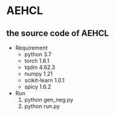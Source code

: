# AEHCL
the source code of AEHCL
---
* Requirement
  * python 3.7
  * torch 1.8.1
  * tqdm 4.62.3
  * numpy 1.21
  * scikit-learn 1.0.1 
  * spicy 1.6.2
* Run
  1. python gen_neg.py
  2. python run.py

